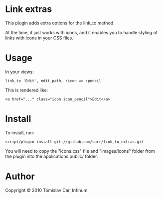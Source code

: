 Link extras
=========

This plugin adds extra options for the link_to method.

At the time, it just works with icons, and it enables you to handle styling of links with icons in your CSS files.

Usage
=====

In your views:

    link_to 'Edit', edit_path, :icon => :pencil

This is rendered like:

    <a href="..." class="icon icon_pencil">Edit</a>

Install
=======

To install, run:

    script/plugin install git://github.com/carr/link_to_extras.git

You will need to copy the "icons.css" file and "images/icons" folder from the plugin into the applications public/ folder.

Author
======

Copyright © 2010 Tomislav Car, Infinum
